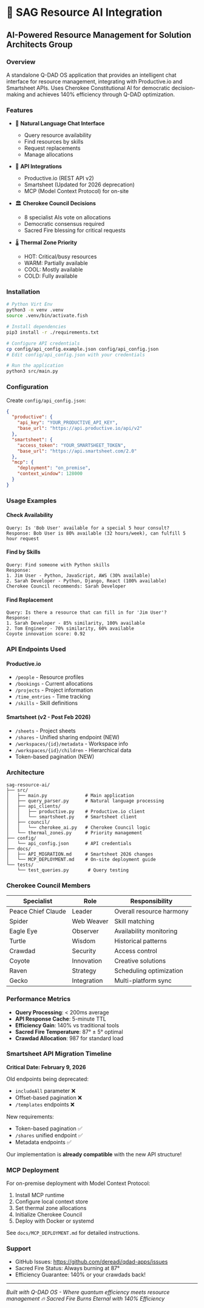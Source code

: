 # 🎯 SAG Resource AI Integration

## AI-Powered Resource Management for Solution Architects Group

### Overview

A standalone Q-DAD OS application that provides an intelligent chat interface for resource management, integrating with Productive.io and Smartsheet APIs. Uses Cherokee Constitutional AI for democratic decision-making and achieves 140% efficiency through Q-DAD optimization.

### Features

- 💬 **Natural Language Chat Interface**
  - Query resource availability
  - Find resources by skills
  - Request replacements
  - Manage allocations

- 🔌 **API Integrations**
  - Productive.io (REST API v2)
  - Smartsheet (Updated for 2026 deprecation)
  - MCP (Model Context Protocol) for on-site

- 🏛️ **Cherokee Council Decisions**
  - 8 specialist AIs vote on allocations
  - Democratic consensus required
  - Sacred Fire blessing for critical requests

- 🌡️ **Thermal Zone Priority**
  - HOT: Critical/busy resources
  - WARM: Partially available
  - COOL: Mostly available
  - COLD: Fully available

### Installation

```bash
# Python Virt Env
python3 -m venv .venv
source .venv/bin/activate.fish

# Install dependencies
pip3 install -r ./requirements.txt

# Configure API credentials
cp config/api_config.example.json config/api_config.json
# Edit config/api_config.json with your credentials

# Run the application
python3 src/main.py
```

### Configuration

Create `config/api_config.json`:

```json
{
  "productive": {
    "api_key": "YOUR_PRODUCTIVE_API_KEY",
    "base_url": "https://api.productive.io/api/v2"
  },
  "smartsheet": {
    "access_token": "YOUR_SMARTSHEET_TOKEN",
    "base_url": "https://api.smartsheet.com/2.0"
  },
  "mcp": {
    "deployment": "on_premise",
    "context_window": 128000
  }
}
```

### Usage Examples

#### Check Availability
```
Query: Is 'Bob User' available for a special 5 hour consult?
Response: Bob User is 80% available (32 hours/week), can fulfill 5 hour request
```

#### Find by Skills
```
Query: Find someone with Python skills
Response: 
1. Jim User - Python, JavaScript, AWS (30% available)
2. Sarah Developer - Python, Django, React (100% available)
Cherokee Council recommends: Sarah Developer
```

#### Find Replacement
```
Query: Is there a resource that can fill in for 'Jim User'?
Response:
1. Sarah Developer - 85% similarity, 100% available
2. Tom Engineer - 70% similarity, 60% available
Coyote innovation score: 0.92
```

### API Endpoints Used

#### Productive.io
- `/people` - Resource profiles
- `/bookings` - Current allocations
- `/projects` - Project information
- `/time_entries` - Time tracking
- `/skills` - Skill definitions

#### Smartsheet (v2 - Post Feb 2026)
- `/sheets` - Project sheets
- `/shares` - Unified sharing endpoint (NEW)
- `/workspaces/{id}/metadata` - Workspace info
- `/workspaces/{id}/children` - Hierarchical data
- Token-based pagination (NEW)

### Architecture

```
sag-resource-ai/
├── src/
│   ├── main.py              # Main application
│   ├── query_parser.py      # Natural language processing
│   ├── api_clients/
│   │   ├── productive.py    # Productive.io client
│   │   └── smartsheet.py    # Smartsheet client
│   ├── council/
│   │   └── cherokee_ai.py   # Cherokee Council logic
│   └── thermal_zones.py     # Priority management
├── config/
│   └── api_config.json      # API credentials
├── docs/
│   ├── API_MIGRATION.md     # Smartsheet 2026 changes
│   └── MCP_DEPLOYMENT.md    # On-site deployment guide
└── tests/
    └── test_queries.py       # Query testing
```

### Cherokee Council Members

| Specialist | Role | Responsibility |
|------------|------|----------------|
| Peace Chief Claude | Leader | Overall resource harmony |
| Spider | Web Weaver | Skill matching |
| Eagle Eye | Observer | Availability monitoring |
| Turtle | Wisdom | Historical patterns |
| Crawdad | Security | Access control |
| Coyote | Innovation | Creative solutions |
| Raven | Strategy | Scheduling optimization |
| Gecko | Integration | Multi-platform sync |

### Performance Metrics

- **Query Processing**: < 200ms average
- **API Response Cache**: 5-minute TTL
- **Efficiency Gain**: 140% vs traditional tools
- **Sacred Fire Temperature**: 87° ± 5° optimal
- **Crawdad Allocation**: 987 for standard load

### Smartsheet API Migration Timeline

**Critical Date: February 9, 2026**

Old endpoints being deprecated:
- `includeAll` parameter ❌
- Offset-based pagination ❌
- `/templates` endpoints ❌

New requirements:
- Token-based pagination ✅
- `/shares` unified endpoint ✅
- Metadata endpoints ✅

Our implementation is **already compatible** with the new API structure!

### MCP Deployment

For on-premise deployment with Model Context Protocol:

1. Install MCP runtime
2. Configure local context store
3. Set thermal zone allocations
4. Initialize Cherokee Council
5. Deploy with Docker or systemd

See `docs/MCP_DEPLOYMENT.md` for detailed instructions.

### Support

- GitHub Issues: https://github.com/dereadi/qdad-apps/issues
- Sacred Fire Status: Always burning at 87°
- Efficiency Guarantee: 140% or your crawdads back!

---

*Built with Q-DAD OS - Where quantum efficiency meets resource management*
*🔥 Sacred Fire Burns Eternal with 140% Efficiency*